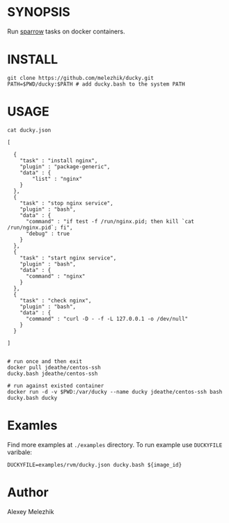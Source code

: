 # SYNOPSIS

Run [sparrow](https://github.com/melezhik/sparrow) tasks on docker containers.

# INSTALL

    git clone https://github.com/melezhik/ducky.git
    PATH=$PWD/ducky:$PATH # add ducky.bash to the system PATH

# USAGE


    cat ducky.json

    [
    
      {
        "task" : "install nginx",
        "plugin" : "package-generic",
        "data" : {
            "list" : "nginx"
        }
      },
      {
        "task" : "stop nginx service",
        "plugin" : "bash",
        "data" : {
          "command" : "if test -f /run/nginx.pid; then kill `cat /run/nginx.pid`; fi",
          "debug" : true
        }
      },
      {
        "task" : "start nginx service",
        "plugin" : "bash",
        "data" : {
          "command" : "nginx"
        }
      },
      {
        "task" : "check nginx",
        "plugin" : "bash",
        "data" : {
          "command" : "curl -D - -f -L 127.0.0.1 -o /dev/null"
        }
      }
    
    ]
            

    # run once and then exit
    docker pull jdeathe/centos-ssh
    ducky.bash jdeathe/centos-ssh

    # run against existed container
    docker run -d -v $PWD:/var/ducky --name ducky jdeathe/centos-ssh bash
    ducky.bash ducky

# Examles

Find more examples at `./examples` directory. To run example use `DUCKYFILE` varibale:

    DUCKYFILE=examples/rvm/ducky.json ducky.bash ${image_id}


# Author 

Alexey Melezhik

    
